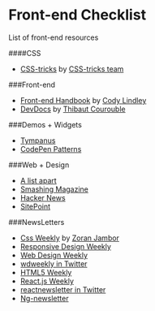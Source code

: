 # Front-end Checklist
List of front-end resources

####CSS
- [CSS-tricks](https://css-tricks.com/) by [CSS-tricks team](https://css-tricks.com/about/)

###Front-end 
- [Front-end Handbook](https://www.gitbook.com/book/frontendmasters/front-end-handbook/details) by [Cody Lindley](http://codylindley.com/)
- [DevDocs](http://devdocs.io/) by [Thibaut Courouble](http://thibaut.me/)

###Demos + Widgets
- [Tympanus](http://tympanus.net/codrops/)
- [CodePen Patterns](http://codepen.io/patterns/)

###Web + Design
- [A list apart](http://alistapart.com/)
- [Smashing Magazine](http://www.smashingmagazine.com/)
- [Hacker News](https://news.ycombinator.com/)
- [SitePoint](http://www.sitepoint.com/)

###NewsLetters
- [Css Weekly](http://css-weekly.com/) by [Zoran Jambor](https://twitter.com/ZoranJambor)
- [Responsive Design Weekly](https://responsivedesign.is/)
- [Web Design Weekly](https://web-design-weekly.com/)
 - [wdweekly in Twitter](https://twitter.com/wdweekly)
- [HTML5 Weekly](http://html5weekly.com/)
- [React.js Weekly](http://reactjsnewsletter.com/) 
 - [reactnewsletter in Twitter](https://twitter.com/reactnewsletter)
- [Ng-newsletter](http://cur.ng-newsletter.com/) 

